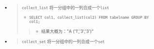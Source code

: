 


- > `collect_list` 将一分组中的一列合成一个`list`
    > - `SELECT col1, collect_list(col2) FROM tabelname GROUP BY col1;`
    >> - 结果大概为："A	('1','3','3')"

- > `collect_set` 将一分组中的一列合成一个`set`
    




